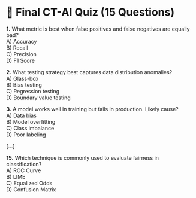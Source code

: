 # 📘 Final CT-AI Quiz (15 Questions)

**1.** What metric is best when false positives and false negatives are equally bad?  
A) Accuracy  
B) Recall  
C) Precision  
D) F1 Score

**2.** What testing strategy best captures data distribution anomalies?  
A) Glass-box  
B) Bias testing  
C) Regression testing  
D) Boundary value testing

**3.** A model works well in training but fails in production. Likely cause?  
A) Data bias  
B) Model overfitting  
C) Class imbalance  
D) Poor labeling

[...]

**15.** Which technique is commonly used to evaluate fairness in classification?  
A) ROC Curve  
B) LIME  
C) Equalized Odds  
D) Confusion Matrix
